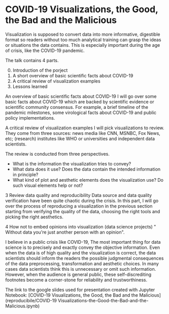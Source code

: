 # COVID-19 Visualizations, the Good, the Bad and the Malicious 

Visualization is supposed to convert data into more informative, digestible format so readers without too much analytical training can grasp the ideas or situations the data contains. This is especially important during the age of crisis, like the COVID-19 pandemic.

The talk contains 4 parts.

0. Introduction of the porject
1. A short overview of basic scientific facts about COVID-19
2. A critical review of visualization examples
3. Lessons learned

An overview of basic scientific facts about COVID-19
I will go over some basic facts about COVID-19 which are backed by scientific evidence or scientific community consensus. For example, a brief timeline of the pandemic milestones, some virological facts about COVID-19 and public policy implementations.

A critical review of visualization examples
I will pick visualizations to review. They come from three sources: news media like CNN, MSNBC, Fox News, etc; (research) institutes like WHO or universities and independent data scientists.

The review is conducted from three perspectives.
- What is the information the visualization tries to convey?
- What data does it use? Does the data contain the intended information in principle?
- What kind of plot and aesthetic elements does the visualization use? Do such visual elements help or not?

3 Review data quality and reproducibility
Data source and data quality verification have been quite chaotic during the crisis. In this part, I will go over the process of reproducing a visualization in the previous section starting from verifying the quality of the data, choosing the right tools and picking the right aesthetics.

4 How not to embed opinions into visualization (data science projects)
" Without data you're just another person with an opinion".

I believe in a public crisis like COVID-19, The most important thing for data science is to precisely and exactly convey the objective information. Even when the data is of high quality and the visualization is correct, the data scientists should inform the readers the possible judgmental consequences of the data preprocessing, transformation and aesthetic choices. In many cases data scientists think this is unnecessary or omit such information. However, when the audience is general public, these self-discrediting footnotes become a corner-stone for reliability and trustworthiness.

The link to the google slides used for presentation created with Jupyter Notebook: [COVID-19 Visualizations, the Good, the Bad and the Malicious](reproducibile/COVID-19 Visualizations-the-Good-the-Bad-and-the-Malicious.ipynb)
